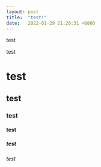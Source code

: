```yaml
---
layout: post
title:  "test!"
date:   2022-01-29 21:26:31 +0800
---
```


test

test

# test

## test

### test

#### test

##### test

###### test


